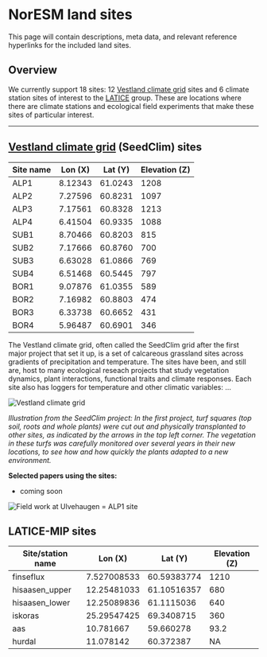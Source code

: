 # NorESM land sites

This page will contain descriptions, meta data, and relevant reference hyperlinks
for the included land sites.

## Overview

We currently support 18 sites: 12 [Vestland climate grid](https://betweenthefjords.w.uib.no/vestland-climate-grid/) sites and 6 climate station sites of interest to the [LATICE](https://www.mn.uio.no/geo/english/research/groups/latice/) group. These are locations where there are climate stations and ecological field experiments that make these sites of particular interest.

<link rel="stylesheet" href="https://unpkg.com/leaflet@1.7.1/dist/leaflet.css"
   integrity="sha512-xodZBNTC5n17Xt2atTPuE1HxjVMSvLVW9ocqUKLsCC5CXdbqCmblAshOMAS6/keqq/sMZMZ19scR4PsZChSR7A=="
   crossorigin=""/>
<link rel="stylesheet" href="https://cdnjs.cloudflare.com/ajax/libs/font-awesome/4.7.0/css/font-awesome.min.css">
<div id="map"></div>
<script src="https://unpkg.com/leaflet@1.7.1/dist/leaflet.js"
   integrity="sha512-XQoYMqMTK8LvdxXYG3nZ448hOEQiglfqkJs1NOQV44cWnUrBc8PkAOcXy20w0vlaXaVUearIOBhiXZ5V3ynxwA=="
   crossorigin=""></script>
   
   
-------------------------------


## [Vestland climate grid](https://betweenthefjords.w.uib.no/vestland-climate-grid/) (SeedClim) sites


| Site name | Lon (X) | Lat (Y) | Elevation (Z) |
| --- | --- | --- | --- |
| ALP1 | 8.12343 | 61.0243 | 1208 |
| ALP2 | 7.27596 | 60.8231 | 1097 |
| ALP3 | 7.17561 | 60.8328 | 1213 |
| ALP4 | 6.41504 | 60.9335 | 1088 |
| SUB1 | 8.70466 | 60.8203 | 815  |
| SUB2 | 7.17666 | 60.8760 | 700  |
| SUB3 | 6.63028 | 61.0866 | 769  |
| SUB4 | 6.51468 | 60.5445 | 797  |
| BOR1 | 9.07876 | 61.0355 | 589  |
| BOR2 | 7.16982 | 60.8803 | 474  |
| BOR3 | 6.33738 | 60.6652 | 431  |
| BOR4 | 5.96487 | 60.6901 | 346  |

The Vestland climate grid, often called the SeedClim grid after the first major project that set it up, is a set of calcareous grassland sites across gradients of precipitation and temperature. The sites have been, and still are, host to many ecological reseach projects that study vegetation dynamics, plant interactions, functional traits and climate responses. Each site also has loggers for temperature and other climatic variables: ...

![Vestland climate grid](https://betweenthefjords.w.uib.no/files/2020/08/grid.png)

*Illustration from the SeedClim project: In the first project, turf squares (top soil, roots and whole plants) were cut out and physically transplanted to other sites, as indicated by the arrows in the top left corner. The vegetation in these turfs was carefully monitored over several years in their new locations, to see how and how quickly the plants adapted to a new environment.*

**Selected papers using the sites:**

- coming soon


![Field work at Ulvehaugen = ALP1 site](https://tinyimg.io/i/q5EA7X5.jpg)


## LATICE-MIP sites
| Site/station name | Lon (X)     |	Lat (Y)     |	Elevation (Z) |
|------------------ | ------      |  --------   | -------------- |
| finseflux         |	7.527008533 | 60.59383774 | 1210  |
| hisaasen_upper    |	12.25481033 | 61.10516357 | 680   |
| hisaasen_lower    |	12.25089836 | 61.1115036  | 640   |
| iskoras           |	25.29547425 | 69.3408715  | 360   |
| aas               |	10.781667   | 59.660278   | 93.2  |
| hurdal            | 11.078142   | 60.372387   | NA    |
